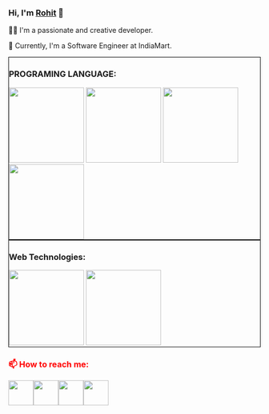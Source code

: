 
### Hi, I'm [Rohit](https://rks107.github.io/rohitportfolio) 👋

👨‍💻  I'm a passionate and creative developer.

💼  Currently, I'm a Software Engineer at IndiaMart.

<div style="border: 1px solid black">
    <h3>PROGRAMING LANGUAGE:</h3>
    <div>
        <img src="https://encrypted-tbn0.gstatic.com/images?q=tbn%3AANd9GcTszjiaVFVusgdG8vWy8b3K67aEtJt545LjpQ&usqp=CAU" height="150px" weight="150px;">
        <img src="https://raw.githubusercontent.com/isocpp/logos/master/cpp_logo.png" height="150px" weight="250px;">
        <img src="https://i.pinimg.com/originals/f1/ea/a7/f1eaa7278f64e27128e062a3de918265.png" height="150px" weight="250px;">
        <img src="https://play-lh.googleusercontent.com/edQ8_8or0qX3JymcLz5jrHskKXLGjj7b7lGYuBW-oUMmK75vspumKniy6gukdOuzbcNl" height="150px" weight="250px;">
    </div>
</div>

<div style="border: 1px solid black">
    <h3>Web Technologies:</h3>
    <div>
        <img src="https://previews.123rf.com/images/vasilyrosca/vasilyrosca1908/vasilyrosca190800069/128905238-html5-css3-js-icon-set-web-development-logo-icon-set-of-html-css-and-javascript-programming-symbol.jpg" height="150px" weight="150px;">
        <img src="https://ih1.redbubble.net/image.399309883.8609/st,small,845x845-pad,1000x1000,f8f8f8.u2.jpg" height="150px" weight="250px;">
    </div>
</div>

<h3 style="color:red;"> 📫 How to reach me: </h3>

<div style="display:flex;">
<!--     <div style="margin:30px;"> -->
         <a href="https://rks107.github.io/rohitportfolio/">
         <img src="https://cdn-icons-png.flaticon.com/512/14/14573.png" height="50px" weight="50px;">
         </a>
<!--     </div>
    <div style="margin:30px;"> -->
         <a href="https://www.linkedin.com/in/rks107/">
         <img src="https://upload.wikimedia.org/wikipedia/commons/thumb/f/f8/LinkedIn_icon_circle.svg/2048px-LinkedIn_icon_circle.svg.png" height="50px" weight="50px;">
         </a>
<!--     </div>
    <div style="margin:30px;"> -->
         <a href="mailto:rohit1071998@gmail.com">
         <img src="https://cdn0.iconfinder.com/data/icons/apple-apps/100/Apple_Mail-512.png" height="50px" weight="50px;">
         </a>
<!--     </div>
    <div style="margin:30px;"> -->
         <a href="https://www.instagram.com/optimistic.rohit/">
         <img src="https://upload.wikimedia.org/wikipedia/commons/thumb/a/a5/Instagram_icon.png/2048px-Instagram_icon.png" height="50px" weight="50px;">
         </a>
<!--     </div>   -->
</div>
